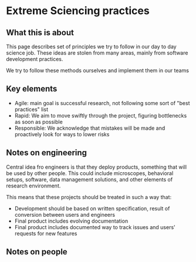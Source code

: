 # Extreme Sciencing practices
## What this is about

This page describes set of principles we try to follow in our day to day science job. These ideas are stolen from many areas, mainly from software development practices.

We try to follow these methods ourselves and implement them in our teams

## Key elements
 * Agile: main goal is successful research, not following some sort of "best practices" list
 * Rapid: We aim to move swiftly through the project, figuring bottlenecks as soon as possible
 * Responsible: We acknowledge that mistakes will be made and proactively look for ways to lower risks


## Notes on engineering

Central idea fro engineers is that they deploy products, something that will be used by other people. This could include microscopes, behavioral setups, software, data management solutions, and other elements of research environment.

This means that these projects should be treated in such a way that:
* Development should be based on written specification, result of conversion between users and engineers
* Final product includes evolving documentation
* Final product includes documented way to track issues and users' requests for new features


## Notes on people
